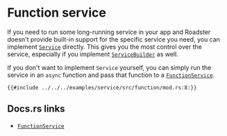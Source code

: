 # Function service

If you need to run some long-running service in your app and Roadster doesn't provide built-in support for the
specific service you need, you can implement [
`Service`](https://docs.rs/roadster/latest/roadster/service/trait.Service.html) directly. This gives you the
most control over the service, especially if you implement [
`ServiceBuilder`](https://docs.rs/roadster/latest/roadster/service/trait.ServiceBuilder.html) as well.

If you don't want to implement `Service` yourself, you can simply run the service in an `async` function and pass
that function to a [
`FunctionService`](https://docs.rs/roadster/latest/roadster/service/function/service/struct.FunctionService.html).

```rust,ignore
{{#include ../../../examples/service/src/function/mod.rs:8:}}
```

## Docs.rs links

- [`FunctionService`](https://docs.rs/roadster/latest/roadster/service/function/service/struct.FunctionService.html)
